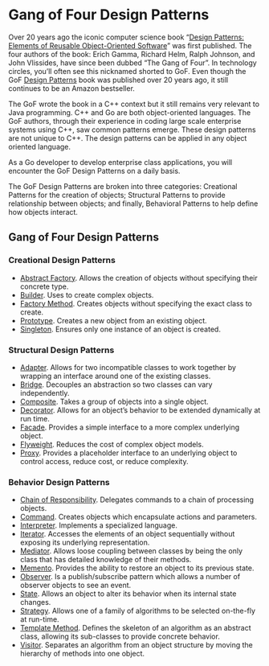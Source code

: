 # Gang of Four Design Patterns
Over 20 years ago the iconic computer science book “[Design Patterns: Elements of Reusable Object-Oriented Software](https://www.amazon.com/gp/product/0201633612/ref=as_li_tl?ie=UTF8&camp=1789&creative=390957&creativeASIN=0201633612&linkCode=as2&tag=triatcraft-20&linkId=XRGUDJCGWC6AJNZM "Design Patterns: Elements of Reusable Object-Oriented Software")” was first published. The four authors of the book: Erich Gamma, Richard Helm, Ralph Johnson, and John Vlissides, have since been dubbed “The Gang of Four”. In technology circles, you’ll often see this nicknamed shorted to GoF. Even though the GoF  [Design Patterns](https://www.amazon.com/gp/product/0201633612/ref=as_li_tl?ie=UTF8&camp=1789&creative=390957&creativeASIN=0201633612&linkCode=as2&tag=triatcraft-20&linkId=XRGUDJCGWC6AJNZM "Design Patterns: Elements of Reusable Object-Oriented Software")  book was published over 20 years ago, it still continues to be an Amazon bestseller.

The GoF wrote the book in a C++ context but it still remains very relevant to Java programming. C++ and Go are both object-oriented languages. The GoF authors, through their experience in coding large scale enterprise systems using C++, saw common patterns emerge. These design patterns are not unique to C++. The design patterns can be applied in any object oriented language.

As a Go developer to develop enterprise class applications, you will encounter the GoF Design Patterns on a daily basis.

The GoF Design Patterns are broken into three categories: Creational Patterns for the creation of objects; Structural Patterns to provide relationship between objects; and finally, Behavioral Patterns to help define how objects interact.

## Gang of Four Design Patterns

### Creational Design Patterns

-   [Abstract Factory](https://github.com/DevilsTear/go-design-patterns/tree/main/gang-of-four/creational/abstract-factory/ "Abstract Factory Design Pattern in Go"). Allows the creation of objects without specifying their concrete type.
-   [Builder](https://github.com/DevilsTear/go-design-patterns/tree/main/gang-of-four/creational/builder/ "Builder Design Pattern in Go"). Uses to create complex objects.
-   [Factory Method](https://github.com/DevilsTear/go-design-patterns/tree/main/gang-of-four/creational/factory/ "Factory Method Design Pattern in Go"). Creates objects without specifying the exact class to create.
-   [Prototype](https://github.com/DevilsTear/go-design-patterns/tree/main/gang-of-four/creational/prototype/ "Prototype Design Pattern in Go"). Creates a new object from an existing object.
-   [Singleton](https://github.com/DevilsTear/go-design-patterns/tree/main/gang-of-four/creational/singleton/ "Singleton Design Pattern in Go"). Ensures only one instance of an object is created.

### Structural Design Patterns

-   [Adapter](https://github.com/DevilsTear/go-design-patterns/tree/main/gang-of-four/structural/adapter/ "Adapter Design Pattern in Go"). Allows for two incompatible classes to work together by wrapping an interface around one of the existing classes.
-   [Bridge](https://github.com/DevilsTear/go-design-patterns/tree/main/gang-of-four/structural/bridge/ "Bridge Design Pattern in Go"). Decouples an abstraction so two classes can vary independently.
-   [Composite](https://github.com/DevilsTear/go-design-patterns/tree/main/gang-of-four/structural/composite/ "Composite Design Pattern"). Takes a group of objects into a single object.
-   [Decorator](https://github.com/DevilsTear/go-design-patterns/tree/main/gang-of-four/structural/decorator/ "Decorator Pattern in Go"). Allows for an object’s behavior to be extended dynamically at run time.
-   [Facade](https://github.com/DevilsTear/go-design-patterns/tree/main/gang-of-four/structural/facade/ "Facade Design Pattern in Go"). Provides a simple interface to a more complex underlying object.
-   [Flyweight](https://github.com/DevilsTear/go-design-patterns/tree/main/gang-of-four/structural/flyweight/ "Flyweight Design Pattern in Go"). Reduces the cost of complex object models.
-   [Proxy](https://github.com/DevilsTear/go-design-patterns/tree/main/gang-of-four/structural/proxy/ "Proxy Design Pattern in Go"). Provides a placeholder interface to an underlying object to control access, reduce cost, or reduce complexity.

### Behavior Design Patterns

-   [Chain of Responsibility](https://github.com/DevilsTear/go-design-patterns/tree/main/gang-of-four/behavioral/chain-of-responsibility/ "Chain of Responsibility Design Pattern in Go"). Delegates commands to a chain of processing objects.
-   [Command](https://github.com/DevilsTear/go-design-patterns/tree/main/gang-of-four/behavioral/command/ "Command Design Pattern in Go"). Creates objects which encapsulate actions and parameters.
-   [Interpreter](https://github.com/DevilsTear/go-design-patterns/tree/main/gang-of-four/behavioral/interpreter/ "Interpreter Design Pattern in Go"). Implements a specialized language.
-   [Iterator](https://github.com/DevilsTear/go-design-patterns/tree/main/gang-of-four/behavioral/iterator/ "Iterator Design Pattern in Go"). Accesses the elements of an object sequentially without exposing its underlying representation.
-   [Mediator](https://github.com/DevilsTear/go-design-patterns/tree/main/gang-of-four/behavioral/mediator/ "Mediator Design Pattern in Go"). Allows loose coupling between classes by being the only class that has detailed knowledge of their methods.
-   [Memento](https://github.com/DevilsTear/go-design-patterns/tree/main/gang-of-four/behavioral/memento/ "Memento Design Pattern in Go"). Provides the ability to restore an object to its previous state.
-   [Observer](https://github.com/DevilsTear/go-design-patterns/tree/main/gang-of-four/behavioral/observer/ "Observer Design Pattern in Go"). Is a publish/subscribe pattern which allows a number of observer objects to see an event.
-   [State](https://github.com/DevilsTear/go-design-patterns/tree/main/gang-of-four/behavioral/state/ "State Design Pattern in Go"). Allows an object to alter its behavior when its internal state changes.
-   [Strategy](https://github.com/DevilsTear/go-design-patterns/tree/main/gang-of-four/behavioral/strategy/ "Strategy Design Pattern in Go"). Allows one of a family of algorithms to be selected on-the-fly at run-time.
-   [Template Method](https://github.com/DevilsTear/go-design-patterns/tree/main/gang-of-four/behavioral/template/ "Template Method Design Pattern in Go"). Defines the skeleton of an algorithm as an abstract class, allowing its sub-classes to provide concrete behavior.
-   [Visitor](https://github.com/DevilsTear/go-design-patterns/tree/main/gang-of-four/behavioral/visitor/ "Visitor Design Pattern in Go"). Separates an algorithm from an object structure by moving the hierarchy of methods into one object.